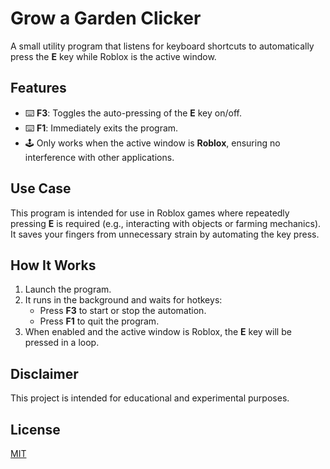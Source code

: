 # Grow a Garden Clicker

A small utility program that listens for keyboard shortcuts to automatically press the **E** key while Roblox is the active window.

## Features

- ⌨️ **F3**: Toggles the auto-pressing of the **E** key on/off.
- ⌨️ **F1**: Immediately exits the program.
- 🕹️ Only works when the active window is **Roblox**, ensuring no interference with other applications.

## Use Case

This program is intended for use in Roblox games where repeatedly pressing **E** is required (e.g., interacting with objects or farming mechanics). It saves your fingers from unnecessary strain by automating the key press.

## How It Works

1. Launch the program.
2. It runs in the background and waits for hotkeys:
   - Press **F3** to start or stop the automation.
   - Press **F1** to quit the program.
3. When enabled and the active window is Roblox, the **E** key will be pressed in a loop.

## Disclaimer

This project is intended for educational and experimental purposes.

## License

[MIT](LICENSE)
